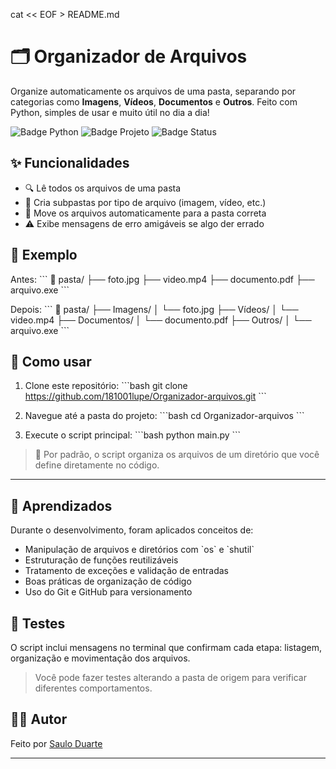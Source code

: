 cat << EOF > README.md
# 🗂️ Organizador de Arquivos

Organize automaticamente os arquivos de uma pasta, separando por categorias como **Imagens**, **Vídeos**, **Documentos** e **Outros**. Feito com Python, simples de usar e muito útil no dia a dia!

![Badge Python](https://img.shields.io/badge/Python-3.10+-blue?style=for-the-badge&logo=python) ![Badge Projeto](https://img.shields.io/badge/Projeto-Concluído-green?style=for-the-badge) ![Badge Status](https://img.shields.io/badge/Organização-Automática-orange?style=for-the-badge)

## ✨ Funcionalidades

- 🔍 Lê todos os arquivos de uma pasta
- 📁 Cria subpastas por tipo de arquivo (imagem, vídeo, etc.)
- 🚚 Move os arquivos automaticamente para a pasta correta
- ⚠️ Exibe mensagens de erro amigáveis se algo der errado

## 📸 Exemplo

Antes:
\`\`\`
📂 pasta/
├── foto.jpg
├── video.mp4
├── documento.pdf
├── arquivo.exe
\`\`\`

Depois:
\`\`\`
📂 pasta/
├── Imagens/
│   └── foto.jpg
├── Vídeos/
│   └── video.mp4
├── Documentos/
│   └── documento.pdf
├── Outros/
│   └── arquivo.exe
\`\`\`

## 🚀 Como usar

1. Clone este repositório:
   \`\`\`bash
   git clone https://github.com/181001lupe/Organizador-arquivos.git
   \`\`\`

2. Navegue até a pasta do projeto:
   \`\`\`bash
   cd Organizador-arquivos
   \`\`\`

3. Execute o script principal:
   \`\`\`bash
   python main.py
   \`\`\`

> 📌 Por padrão, o script organiza os arquivos de um diretório que você define diretamente no código.

---

## 🧠 Aprendizados

Durante o desenvolvimento, foram aplicados conceitos de:

- Manipulação de arquivos e diretórios com \`os\` e \`shutil\`
- Estruturação de funções reutilizáveis
- Tratamento de exceções e validação de entradas
- Boas práticas de organização de código
- Uso do Git e GitHub para versionamento

## 🧪 Testes

O script inclui mensagens no terminal que confirmam cada etapa: listagem, organização e movimentação dos arquivos.

> Você pode fazer testes alterando a pasta de origem para verificar diferentes comportamentos.

## 👨‍💻 Autor

Feito por [Saulo Duarte](https://github.com/181001lupe)

---

